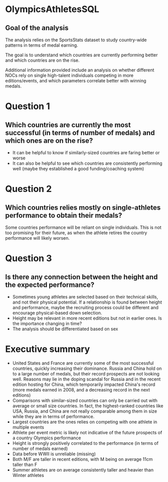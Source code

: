 # OlympicsAthletesSQL

## Goal of the analysis
The analysis relies on the SportsStats dataset to study country-wide patterns in terms of medal earning.

The goal is to understand which countries are currently performing better and which countries are on the rise.

Additional information provided include an analysis on whether different NOCs rely on single high-talent individuals competing in more editions/events, and which parameters correlate better with winning medals.

# Question 1
## Which countries are currently the most successful (in terms of number of medals) and which ones are on the rise?

- It can be helpful to know if similarly-sized countries are faring better or worse
- It can also be helpful to see which countries are consistently performing well (maybe they established a good funding/coaching system)


# Question 2
## Which countries relies mostly on single-athletes performance to obtain their medals?

Some countries performance will be reliant on single individuals. This is not too promising for their future, as when the athlete retires the country performance will likely worsen.


# Question 3
## Is there any connection between the height and the expected performance?

- Sometimes young athletes are selected based on their technical skills, and not their physical potential. If a relationship is found between height and performance, maybe the recruiting process could be different and encourage physical-based down selection.
- Height may be relevant in more recent editions but not in earlier ones. Is the importance changing in time?
- The analysis should be differentiated based on sex

# Executive summary
- United States and France are currently some of the most successful countries, quickly increasing their dominance. Russia and China hold on to a large number of medals, but their record prospects are not looking well. Reasons may lie in the doping scandal for Russia and in the recent edition hosting for China, which temporarily impacted China's record (more medals earned in 2008, and a decreasing record in the next editions)
- Comparisons with similar-sized countries can only be carried out with average or small size countries. In fact, the highest-ranked countries like USA, Russia, and China are not really comparable among them in size while they are in terms of performance.
- Largest countries are the ones relies on competing with one athlete in multiple events
- Athlete per event metric is likely not indicative of the future prospects of a country Olympics performance
- Height is strongly positively correlated to the performance (in terms of number of medals earned)
- Data before WWII is unreliable (missing)
- Both M/F are taller in recent editions, with M being on average 11cm taller than F
- Summer athletes are on average consistently taller and heavier than Winter athletes

